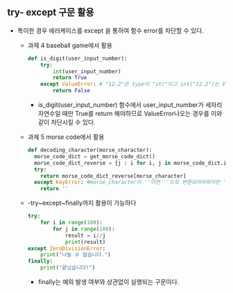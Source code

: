 ##  try- except 구문 활용

- 특이한 경우 에러케이스를 except 을 통하여 함수 error를 차단할 수 있다.

  - 과제 4 baseball game에서 활용

    ````python
    def is_digit(user_input_number):
        try:
            int(user_input_number)
            return True
        except ValueError: # "12.2"은 type이 "str"이고 int("12.2")는 ValueError가 뜬다
            return False
    ````

    - is_digit(user_input_number) 함수에서 user_input_number가 세자리 자연수일 때만 True를 return 해야하므로 ValueError나오는 경우를 이와 같이 차단시킬 수 있다.

  - 과제 5 morse code에서 활용

    ```python
    def decoding_character(morse_character):
      morse_code_dict = get_morse_code_dict()
      morse_code_dict_reverse = {j : i for i, j in morse_code_dict.items() }
      try:
        return morse_code_dict_reverse[morse_character]
      except KeyError: #morse_character이 ''이면 ''으로 변환되어야하지만 ''은 애초에 morse_code_dict안에 존재하지 않아 morse_code_dict_reverse의 Key값에 주어져 있지 않다. 하지만 변환이 가능하므로 위와 같은 (유일하게) KeyError가 났을때 ''으로 바꿀 수 있도록 해야한다.
        return ''
    ```

  - -try~except~finally까지 활용이 가능하다

    ```python
    try:
        for i in range(100):
            for j in range(100):
                result = i//j
                print(result)
    except ZeroDivisionError:
        print("나눌 수 없습니다.")
    finally:
        print("끝났습니다!")
    ```

    - finally는 예외 발생 여부와 상관없이 실행되는 구문이다.

